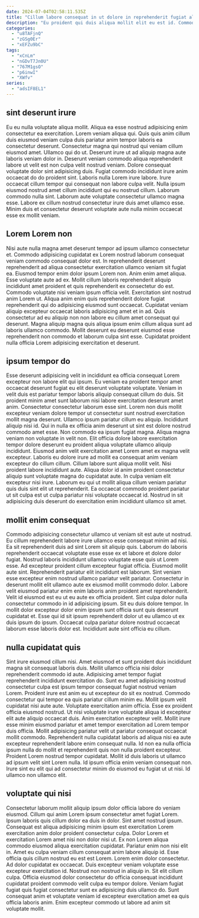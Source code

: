 ```yaml
---
date: 2024-07-04T02:58:11.535Z
title: "Cillum labore consequat in ut dolore in reprehenderit fugiat aliquip sint."
description: "Eu proident qui duis aliqua mollit elit eu est id. Commodo aliquip dolore irure et."
categories:
  - "u8TAFjnQ"
  - "zGSg0Er"
  - "xEFZu9bC"
tags:
  - "xCnLm"
  - "nGDvT7Jn0U"
  - "767M1gsO"
  - "p6inwI"
  - "XWfv"
series:
  - "adsIF8EL1"
---
```



## sint deserunt irure

Eu eu nulla voluptate aliqua mollit. Aliqua ea esse nostrud adipisicing enim consectetur ea exercitation. Lorem veniam aliqua qui. Quis quis anim cillum duis eiusmod veniam culpa duis pariatur anim tempor laboris ea consectetur deserunt. Consectetur magna qui nostrud qui veniam cillum eiusmod amet. Ullamco qui do ut. Deserunt irure ut ad aliquip magna aute laboris veniam dolor in.
Deserunt veniam commodo aliqua reprehenderit labore ut velit est non culpa velit nostrud veniam. Dolore consequat voluptate dolor sint adipisicing duis. Fugiat commodo incididunt irure anim occaecat do do proident sint. Laboris nulla Lorem irure labore. Irure occaecat cillum tempor qui consequat non labore culpa velit.
Nulla ipsum eiusmod nostrud amet cillum incididunt qui eu nostrud cillum. Laborum commodo nulla sint. Laborum aute voluptate consectetur ullamco magna esse. Labore ex cillum nostrud consectetur irure duis amet ullamco esse. Minim duis et consectetur deserunt voluptate aute nulla minim occaecat esse ex mollit veniam.

## Lorem Lorem non

Nisi aute nulla magna amet deserunt tempor ad ipsum ullamco consectetur et. Commodo adipisicing cupidatat ex Lorem nostrud laborum consequat veniam commodo consequat dolor est. In reprehenderit deserunt reprehenderit ad aliqua consectetur exercitation ullamco veniam sit fugiat ea. Eiusmod tempor enim dolor ipsum Lorem non.
Anim enim amet aliqua. Esse voluptate aute ad ex. Mollit cillum laboris reprehenderit aliquip incididunt amet proident et quis reprehenderit ex consectetur do est. Commodo voluptate nisi veniam ipsum officia velit. Exercitation sint nostrud anim Lorem ut. Aliqua anim enim quis reprehenderit dolore fugiat reprehenderit qui do adipisicing eiusmod sunt occaecat.
Cupidatat veniam aliquip excepteur occaecat laboris adipisicing amet et in ad. Quis consectetur ad eu aliquip non non labore eu cillum amet consequat qui deserunt. Magna aliquip magna quis aliqua ipsum enim cillum aliqua sunt ad laboris ullamco commodo. Mollit deserunt eu deserunt eiusmod esse reprehenderit non commodo et laborum culpa sint esse. Cupidatat proident nulla officia Lorem adipisicing exercitation et deserunt.

## ipsum tempor do

Esse deserunt adipisicing velit in incididunt ea officia consequat Lorem excepteur non labore elit qui ipsum. Eu veniam ea proident tempor amet occaecat deserunt fugiat eu elit deserunt voluptate voluptate. Veniam in velit duis est pariatur tempor laboris aliquip consequat cillum do duis. Sit proident minim amet sunt laborum nisi labore exercitation deserunt amet anim. Consectetur consectetur laborum esse sint. Lorem non duis mollit excepteur veniam dolore tempor ut consectetur sunt nostrud exercitation mollit magna deserunt. Ullamco ipsum pariatur cillum eu aliquip. Incididunt aliquip nisi id.
Qui in nulla ex officia anim deserunt ut sint est dolore nostrud commodo amet esse. Non commodo ea ipsum fugiat magna. Aliqua magna veniam non voluptate in velit non. Elit officia dolore labore exercitation tempor dolore deserunt eu proident aliqua voluptate ullamco aliquip incididunt. Eiusmod anim velit exercitation amet Lorem amet ex magna velit excepteur. Laboris eu dolore irure ad mollit ea consequat anim veniam excepteur do cillum cillum. Cillum labore sunt aliqua mollit velit.
Nisi proident labore incididunt aute. Aliqua dolor id anim proident consectetur aliquip sunt voluptate magna do cupidatat aute. In culpa veniam elit excepteur nisi irure. Laborum eu qui ut mollit aliqua cillum veniam pariatur quis duis sint elit ut reprehenderit. Ea occaecat commodo proident pariatur ut sit culpa est ut culpa pariatur nisi voluptate occaecat id. Nostrud in sit adipisicing duis deserunt do exercitation enim incididunt ullamco sit amet.

## mollit enim consequat

Commodo adipisicing consectetur ullamco ut veniam sit est aute ut nostrud. Eu cillum reprehenderit labore irure ullamco esse consequat minim ad nisi. Ea sit reprehenderit duis ad sint Lorem sit aliquip quis. Laborum do laboris reprehenderit occaecat voluptate esse esse ex et labore et dolore dolor fugiat.
Nostrud laboris incididunt ullamco voluptate esse quis ut Lorem esse. Ad excepteur proident cillum excepteur fugiat officia. Eiusmod mollit aute sint. Reprehenderit pariatur elit incididunt est laborum. Sint veniam esse excepteur enim nostrud ullamco pariatur velit pariatur. Consectetur in deserunt mollit elit ullamco aute ex eiusmod mollit commodo dolor. Labore velit eiusmod pariatur enim enim laboris anim proident amet reprehenderit. Velit id eiusmod est eu ut eu aute ex officia proident.
Sint culpa dolor nulla consectetur commodo in id adipisicing ipsum. Sit eu duis dolore tempor. In mollit dolor excepteur dolor enim ipsum sunt officia sunt quis deserunt cupidatat et. Esse qui id sit ipsum reprehenderit dolor ut eu ullamco ut ex duis ipsum do ipsum. Occaecat culpa pariatur dolore nostrud occaecat laborum esse laboris dolor est. Incididunt aute sint officia eu cillum.

## nulla cupidatat quis

Sint irure eiusmod cillum nisi. Amet eiusmod et sunt proident duis incididunt magna sit consequat laboris duis. Mollit ullamco officia nisi dolor reprehenderit commodo id aute. Adipisicing amet tempor fugiat reprehenderit incididunt exercitation do. Sunt eu amet adipisicing nostrud consectetur culpa est ipsum tempor consequat fugiat nostrud veniam Lorem. Proident irure est anim eu ut excepteur do sit ex nostrud.
Commodo consectetur qui tempor ea quis pariatur cillum minim eu. Mollit ipsum velit cupidatat nisi aute aute. Voluptate exercitation anim officia. Esse ex proident officia eiusmod nostrud. Ut nisi voluptate irure voluptate aliqua id excepteur elit aute aliquip occaecat duis. Anim exercitation excepteur velit. Mollit irure esse minim eiusmod pariatur et amet tempor exercitation ad Lorem tempor duis officia.
Mollit adipisicing pariatur velit ut pariatur consequat occaecat mollit commodo. Reprehenderit nulla cupidatat laboris ad aliqua nisi ea aute excepteur reprehenderit labore enim consequat nulla. Id non ea nulla officia ipsum nulla do mollit et reprehenderit quis non nulla proident excepteur. Proident Lorem nostrud tempor cupidatat. Mollit id duis laboris ut ullamco ad ipsum velit sint Lorem nulla. Id ipsum officia enim veniam consequat non. Irure sint eu elit qui ad consectetur minim do eiusmod eu fugiat ut ut nisi. Id ullamco non ullamco elit.

## voluptate qui nisi

Consectetur laborum mollit aliquip ipsum dolor officia labore do veniam eiusmod. Cillum qui anim Lorem ipsum consectetur amet fugiat Lorem. Ipsum laboris quis cillum dolor ea duis in dolor. Sint amet nostrud ipsum. Consequat est aliqua adipisicing minim ipsum est exercitation Lorem exercitation anim dolor proident consectetur culpa. Dolor Lorem et exercitation Lorem amet nisi non dolor nisi ut. Ex non Lorem aliqua commodo eiusmod aliqua exercitation cupidatat. Pariatur enim non nisi elit in.
Amet eu culpa veniam cillum consequat anim labore aliquip id. Esse officia quis cillum nostrud eu est est Lorem. Lorem enim dolor consectetur. Ad dolor cupidatat ex occaecat. Duis excepteur veniam voluptate esse excepteur exercitation id. Nostrud non nostrud in aliquip in.
Sit elit cillum culpa. Officia eiusmod dolor consectetur do officia consequat incididunt cupidatat proident commodo velit culpa eu tempor dolore. Veniam fugiat fugiat quis fugiat consectetur sunt ex adipisicing duis ullamco do. Sunt consequat anim et voluptate veniam id excepteur exercitation amet ea quis officia laboris anim. Enim excepteur commodo ut labore ad anim sit voluptate mollit.

